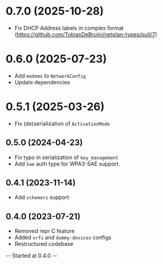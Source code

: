# 0.7.0 (2025-10-28)
- Fix DHCP Address labels in complex format (https://github.com/TobiasDeBruijn/netplan-types/pull/7)

# 0.6.0 (2025-07-23)
- Add `modems` to `NetworkConfig`
- Update dependencies

# 0.5.1 (2025-03-26)
- Fix (de)serialization of `ActivationMode`

## 0.5.0 (2024-04-23)
- Fix typo in serialization of `key_management`
- Add `Sae` auth type for WPA3-SAE support.

## 0.4.1 (2023-11-14)
- Add `schemars` support

## 0.4.0 (2023-07-21)
- Removed repr C feature
- Added `vrfs` and `dummy-devices` configs
- Restructured codebase

-- Started at 0.4.0 --

